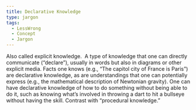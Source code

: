 ```yaml
---
title: Declarative Knowledge
type: jargon
tags:
  - LessWrong
  - Concept
  - Jargon
---
```




Also called explicit knowledge.  A type of knowledge that one can directly communicate (“declare”), usually in words but also in diagrams or other explicit media. Facts one knows (e.g., “The capitol city of France is Paris”) are declarative knowledge, as are understandings that one can potentially express (e.g., the mathematical description of Newtonian gravity). One can have declarative knowledge of how to do something without being able to do it, such as knowing what’s involved in throwing a dart to hit a bullseye without having the skill. Contrast with “procedural knowledge.”  
 